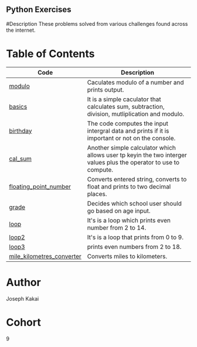 ## Python Exercises

#Description
These problems solved from various challenges found across the internet.

# Table of Contents
Code | Description
-----|------------
[modulo](./modulo) | Caculates modulo of a number and prints output.
[basics](./basics) | It is a simple caculator that calculates sum, subtraction, division, mutliplication and modulo.
[birthday](./birthday) | The code computes the input intergral data and prints if it is important or not on the console.
[cal_sum](./cal_sum) | Another simple calculator which allows user tp keyin the two interger values plus the operator to use to compute.
[floating_point_number](./floating_point_number) | Converts entered string, converts to float and prints to two decimal places.
[grade](./grade) | Decides which school user should go based on age input.
[loop](./loop) | It's is a loop which prints even number from 2 to 14.
[loop2](./loop2) | It's is a loop that prints from 0 to 9.
[loop3](./loop3) | prints even numbers from 2 to 18.
[mile_kilometres_converter](./mile_kilometres_converte) | Converts miles to kilometers.

# Author 
Joseph Kakai

# Cohort
  9 
